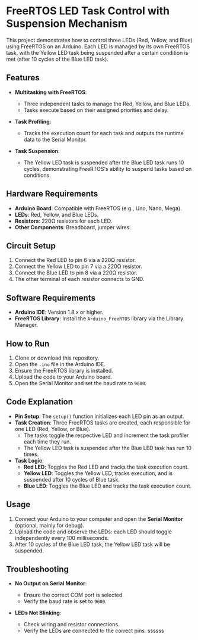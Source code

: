 # FreeRTOS LED Task Control with Suspension Mechanism

This project demonstrates how to control three LEDs (Red, Yellow, and Blue) using FreeRTOS on an Arduino. Each LED is managed by its own FreeRTOS task, with the Yellow LED task being suspended after a certain condition is met (after 10 cycles of the Blue LED task).

## Features

- **Multitasking with FreeRTOS**:
  - Three independent tasks to manage the Red, Yellow, and Blue LEDs.
  - Tasks execute based on their assigned priorities and delay.
  
- **Task Profiling**:
  - Tracks the execution count for each task and outputs the runtime data to the Serial Monitor.

- **Task Suspension**:
  - The Yellow LED task is suspended after the Blue LED task runs 10 cycles, demonstrating FreeRTOS's ability to suspend tasks based on conditions.

## Hardware Requirements

- **Arduino Board**: Compatible with FreeRTOS (e.g., Uno, Nano, Mega).
- **LEDs**: Red, Yellow, and Blue LEDs.
- **Resistors**: 220Ω resistors for each LED.
- **Other Components**: Breadboard, jumper wires.

## Circuit Setup

1. Connect the Red LED to pin 6 via a 220Ω resistor.
2. Connect the Yellow LED to pin 7 via a 220Ω resistor.
3. Connect the Blue LED to pin 8 via a 220Ω resistor.
4. The other terminal of each resistor connects to GND.

## Software Requirements

- **Arduino IDE**: Version 1.8.x or higher.
- **FreeRTOS Library**: Install the `Arduino_FreeRTOS` library via the Library Manager.

## How to Run

1. Clone or download this repository.
2. Open the `.ino` file in the Arduino IDE.
3. Ensure the FreeRTOS library is installed.
4. Upload the code to your Arduino board.
5. Open the Serial Monitor and set the baud rate to `9600`.

## Code Explanation

- **Pin Setup**: The `setup()` function initializes each LED pin as an output.
- **Task Creation**: Three FreeRTOS tasks are created, each responsible for one LED (Red, Yellow, or Blue).
  - The tasks toggle the respective LED and increment the task profiler each time they run.
  - The Yellow LED task is suspended after the Blue LED task has run 10 times.
- **Task Logic**: 
  - **Red LED**: Toggles the Red LED and tracks the task execution count.
  - **Yellow LED**: Toggles the Yellow LED, tracks execution, and is suspended after 10 cycles of Blue task.
  - **Blue LED**: Toggles the Blue LED and tracks the task execution count.

## Usage

1. Connect your Arduino to your computer and open the **Serial Monitor** (optional, mainly for debug).
2. Upload the code and observe the LEDs: each LED should toggle independently every 100 milliseconds.
3. After 10 cycles of the Blue LED task, the Yellow LED task will be suspended.

## Troubleshooting

- **No Output on Serial Monitor**:
  - Ensure the correct COM port is selected.
  - Verify the baud rate is set to `9600`.
  
- **LEDs Not Blinking**:
  - Check wiring and resistor connections.
  - Verify the LEDs are connected to the correct pins.
ssssss
